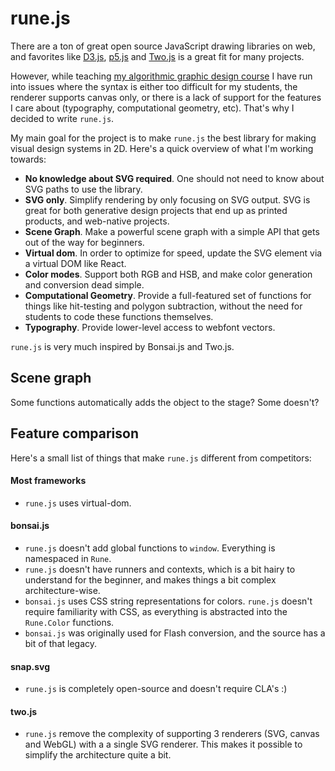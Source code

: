 # rune.js

There are a ton of great open source JavaScript drawing libraries on web, and favorites like [D3.js](http://d3js.org/), [p5.js](http://p5js.org/) and [Two.js](https://jonobr1.github.io/two.js/) is a great fit for many projects.

However, while teaching [my algorithmic graphic design course](printingcode.runemadsen.com) I have run into issues where the syntax is either too difficult for my students, the renderer supports canvas only, or there is a lack of support for the features I care about (typography, computational geometry, etc). That's why I decided to write `rune.js`.

My main goal for the project is to make `rune.js` the best library for making visual design systems in 2D. Here's a quick overview of what I'm working towards:

- **No knowledge about SVG required**. One should not need to know about SVG paths to use the library.
- **SVG only**. Simplify rendering by only focusing on SVG output. SVG is great for both generative design projects that end up as printed products, and web-native projects.
- **Scene Graph**. Make a powerful scene graph with a simple API that gets out of the way for beginners.
- **Virtual dom**. In order to optimize for speed, update the SVG element via a virtual DOM like React.
- **Color modes**. Support both RGB and HSB, and make color generation and conversion dead simple.
- **Computational Geometry**. Provide a full-featured set of functions for things like hit-testing and polygon subtraction, without the need for students to code these functions themselves. 
- **Typography**. Provide lower-level access to webfont vectors.

`rune.js` is very much inspired by Bonsai.js and Two.js.

## Scene graph

Some functions automatically adds the object to the stage? Some doesn't?

## Feature comparison

Here's a small list of things that make `rune.js` different from competitors:

#### Most frameworks

- `rune.js` uses virtual-dom.

#### bonsai.js

- `rune.js` doesn't add global functions to `window`. Everything is namespaced in `Rune`.
- `rune.js` doesn't have runners and contexts, which is a bit hairy to understand for the beginner, and makes things a bit complex architecture-wise.
- `bonsai.js` uses CSS string representations for colors. `rune.js` doesn't require familiarity with CSS, as everything is abstracted into the `Rune.Color` functions.
- `bonsai.js` was originally used for Flash conversion, and the source has a bit of that legacy.

#### snap.svg

- `rune.js` is completely open-source and doesn't require CLA's :)

#### two.js

- `rune.js` remove the complexity of supporting 3 renderers (SVG, canvas and WebGL) with a a single SVG renderer. This makes it possible to simplify the architecture quite a bit.
